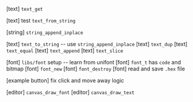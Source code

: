[text] `text_get`

[text] test `text_from_string`

[string] `string_append_inplace`

[text] `text_to_string` -- use `string_append_inplace`
[text] `text_dup`
[text] `text_equal`
[text] `text_append`
[text] `text_slice`

[font] `libs/font` setup -- learn from unifont
[font] `font_t` has `code` and bitmap
[font] `font_new`
[font] `font_destroy`
[font] read and save `.hex` file

[example button] fix click and move away logic

[editor] `canvas_draw_font`
[editor] `canvas_draw_text`

